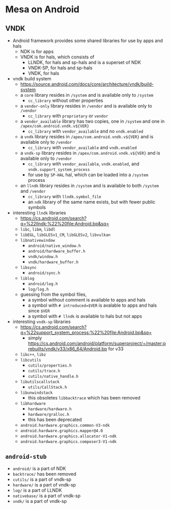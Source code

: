 Mesa on Android
===============

## VNDK

- Android framework provides some shared libraries for use by apps and hals
  - NDK is for apps
  - VNDK is for hals, which consists of
    - LLNDK, for hals and sp-hals and is a superset of NDK
    - VNDK-SP, for hals and sp-hals
    - VNDK, for hals
- vndk build system
  - <https://source.android.com/docs/core/architecture/vndk/build-system>
  - a `core` library resides in `/system` and is available only to `/system`
    - `cc_library` without other properties
  - a `vendor-only` library resides in `/vendor` and is available only to
    `/vendor`
    - `cc_library` with `proprietary` or `vendor`
  - a `vendor_available` library has two copies, one in `/system` and one in
    `/apex/com.android.vndk.v${VER}`
    - `cc_library` with `vendor_available` and no `vndk.enabled`
  - a `vndk` library resides in `/apex/com.android.vndk.v${VER}` and is
    available only to `/vendor`
    - `cc_library` with `vendor_available` and `vndk.enabled`
  - a `vndk-sp` library resides in `/apex/com.android.vndk.v${VER}` and is
    available only to `/vendor`
    - `cc_library` with `vendor_available`, `vndk.enabled`, and
      `vndk.support_system_process`
    - for use by `SP-HAL` hal, which can be loaded into a `/system` process
  - an `llndk` library resides in `/system` and is available to both `/system`
    and `/vendor`
    - `cc_library` with `llndk.symbol_file`
    - an `ndk` library of the same name exists, but with fewer public symbols
- interesting `llndk` libraries
  - <https://cs.android.com/search?q=%22llndk:%22%20file:Android.bp&sq=>
  - `libc`, `libm`, `libdl`
  - `libEGL`, `libGLESv1_CM`, `libGLESv2`, `libvulkan`
  - `libnativewindow`
    - `android/native_window.h`
    - `android/hardware_buffer.h`
    - `vndk/window.h`
    - `vndk/hardware_buffer.h`
  - `libsync`
    - `android/sync.h`
  - `liblog`
    - `android/log.h`
    - `log/log.h`
  - guessing from the symbol files,
    - a symbol without comment is available to apps and hals
    - a symbol with `# introduced=$VER` is avalable to apps and hals since
      `$VER`
    - a symbol with `# llndk` is available to hals but not apps
- interesting `vndk-sp` libraries
  - <https://cs.android.com/search?q=%22support_system_process:%22%20file:Android.bp&sq=>
    - simply <https://cs.android.com/android/platform/superproject/+/master:prebuilts/vndk/v33/x86_64/Android.bp> for v33
  - `libc++`, `libz`
  - `libcutils`
    - `cutils/properties.h`
    - `cutils/trace.h`
    - `cutils/native_handle.h`
  - `libutilscallstack`
    - `utils/CallStack.h`
  - `libunwindstack`
    - this obsoletes `libbacktrace` which has been removed
  - `libhardware`
    - `hardware/hardware.h`
    - `hardware/gralloc.h`
    - this has been deprecated
  - `android.hardware.graphics.common-V3-ndk`
  - `android.hardware.graphics.mapper@4.0`
  - `android.hardware.graphics.allocator-V1-ndk`
  - `android.hardware.graphics.composer3-V1-ndk`

## `android-stub`

- `android/` is a part of NDK
- `backtrace/` has been removed
- `cutils/` is a part of vndk-sp
- `hardware/` is a part of vndk-sp
- `log/` is a part of LLNDK
- `nativebase/` is a part of vndk-sp
- `vndk/` is a part of vndk-sp

